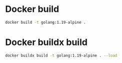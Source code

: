 # Docker build
```sh
docker build -t golang:1.19-alpine .
```

# Docker buildx build
```sh
docker buildx build -t golang:1.19-alpine . --load
```
